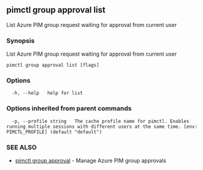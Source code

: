 ## pimctl group approval list

List Azure PIM group request waiting for approval from current user

### Synopsis

List Azure PIM group request waiting for approval from current user

```
pimctl group approval list [flags]
```

### Options

```
  -h, --help   help for list
```

### Options inherited from parent commands

```
  -p, --profile string   The cache profile name for pimctl. Enables running multiple sessions with different users at the same time. [env: PIMCTL_PROFILE] (default "default")
```

### SEE ALSO

* [pimctl group approval](pimctl_group_approval.md)	 - Manage Azure PIM group approvals

